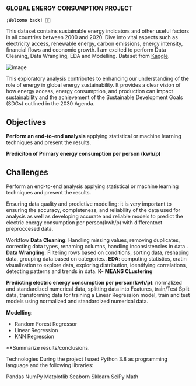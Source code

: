 ### GLOBAL ENERGY CONSUMPTION PROJECT
**`¡Welcome back! 👋🏼`**

This dataset contains sustainable energy indicators and other useful factors in all countries between 2000 and 2020. Dive into vital aspects such as electricity access, renewable energy, carbon emissions, energy intensity, financial flows and economic growth. I am excited to perform Data Cleaning, Data Wrangling, EDA and Modelling. Dataset from [Kaggle](https://www.kaggle.com/datasets/anshtanwar/global-data-on-sustainable-energy).


![image](https://github.com/EmiliaLopez/GLOBAL_ENERGY_CONSUMPTION_PROJECT/blob/main/Slides/mano-humana-sosteniendo-hoja-verde-que-simboliza-ambientalismo-generado-ia.jpg)

This exploratory analysis contributes to enhancing our understanding of the role of energy in global energy sustainability. It provides a clear vision of how energy access, energy consumption, and production can impact sustainability and the achievement of the Sustainable Development Goals (SDGs) outlined in the 2030 Agenda.


## Objectives

**Perform an end-to-end analysis** applying statistical or machine learning techniques and present the results.

**Prediciton of Primary energy consumption per person (kwh/p)**


## Challenges
Perform an end-to-end analysis applying statistical or machine learning techniques and present the results.

Ensuring data quality and predictive modelling: it is very important to ensuring the accuracy, completeness, and reliability of the  data used for analysis as well as developing accurate and reliable models to predict the electric energy consumption per person(kwh/p) with differentnet preproccesed data.

Workflow
**Data Cleaning**: Handling missing values, removing duplicates, correcting data types, renaming columns, handling inconsistencies in data..
**Data Wrangling**: Filtering rows based on conditions, sorting data, reshaping data, grouping data based on categories..
**EDA**: computing statistics, cratin visualization to explore data, exploring distribution, identifying correlations, detecting patterns and trends in data.
**K- MEANS CLustering**

**Predicting electric energy consumption per person(kwh/p)**: normalized and standardized numerical data,  splitting data into Features, train/Test Split data, transforming data for training a Linear Regression model, train and test models using normalized and standardized numerical data.

**Modelling**:

- Random Forest Regressor
- Linear Regression
- KNN Regression
  
**Summarize results/conclusions.


Technologies
During the project I used Python 3.8 as programming language and the following libraries:

Pandas
NumPy
Matplotlib
Seaborn
Sklearn
SciPy
Math
 
